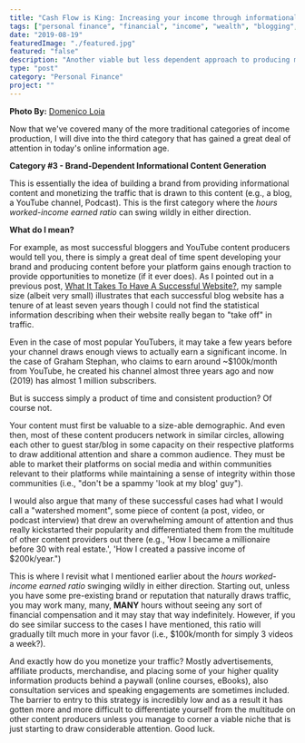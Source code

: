```yaml
---
title: "Cash Flow is King: Increasing your income through informational content."
tags: ["personal finance", "financial", "income", "wealth", "blogging", "blog", "advertising", "podcast", "youtube"]
date: "2019-08-19"
featuredImage: "./featured.jpg"
featured: "false"
description: "Another viable but less dependent approach to producing more income on the side can be found in the world of delivering informational content online. The hours worked-income earned ratio can swing wildly in this arena and the low barrier of entry reduces the chance of success as more and more people frantically flood these spaces. However, if you manage to catch success in this category, you can bend the hours worked-income earned ratio in your favor to a considerable degree."
type: "post"
category: "Personal Finance"
project: ""
---
```

**Photo By:** [Domenico Loia](https://unsplash.com/@domenicoloia)

Now that we've covered many of the more traditional categories of income production, I will dive into the third category that has gained a great deal of attention in today's online information age.

 **Category #3 - Brand-Dependent Informational Content Generation**

This is essentially the idea of building a brand from providing informational content and monetizing the traffic that is drawn to this content (e.g., a blog, a YouTube channel, Podcast). This is the first category where the *hours worked-income earned ratio* can swing wildly in either direction. 

**What do I mean?** 

For example, as most successful bloggers and YouTube content producers would tell you, there is simply a great deal of time spent developing your brand and producing content before your platform gains enough traction to provide opportunities to monetize (if it ever does). As I pointed out in a previous post, [What It Takes To Have A Successful Website?](http://www.blakeadams.io/what-it-takes-to-have-a-successful-website), my sample size (albeit very small) illustrates that each successful blog website has a tenure of at least seven years though I could not find the statistical information describing when their website really began to "take off" in traffic.

Even in the case of most popular YouTubers, it may take a few years before your channel draws enough views to actually earn a significant income. In the case of Graham Stephan, who claims to earn around ~$100k/month from YouTube, he created his channel almost three years ago and now (2019) has almost 1 million subscribers.

But is success simply a product of time and consistent production? Of course not. 

Your content must first be valuable to a size-able demographic. And even then, most of these content producers network in similar circles, allowing each other to guest star/blog in some capacity on their respective platforms to draw additional attention and share a common audience. They must be able to market their platforms on social media and within communities relevant to their platforms while maintaining a sense of integrity within those communities (i.e., "don't be a spammy 'look at my blog' guy").

I would also argue that many of these successful cases had what I would call a "watershed moment", some piece of content (a post, video, or podcast interview) that drew an overwhelming amount of attention and thus really kickstarted their popularity and differentiated them from the multitude of other content providers out there (e.g., 'How I became a millionaire before 30 with real estate.', 'How I created a passive income of $200k/year.") 

This is where I revisit what I mentioned earlier about the *hours worked-income earned ratio* swinging wildly in either direction. Starting out, unless you have some pre-existing brand or reputation that naturally draws traffic, you may work many, many, **MANY** hours without seeing any sort of financial compensation and it may stay that way indefinitely. However, if you do see similar success to the cases I have mentioned, this ratio will gradually tilt much more in your favor (i.e., $100k/month for simply 3 videos a week?).

And exactly how do you monetize your traffic? Mostly advertisements, affiliate products, merchandise, and placing some of your higher quality information products behind a paywall (online courses, eBooks), also consultation services and speaking engagements are sometimes included. The barrier to entry to this strategy is incredibly low and as a result it has gotten more and more difficult to differentiate yourself from the multitude on other content producers unless you manage to corner a viable niche that is just starting to draw considerable attention. Good luck.